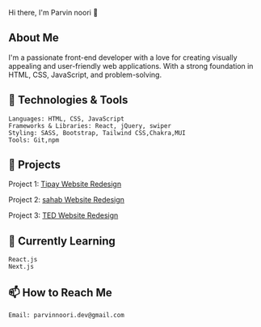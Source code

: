 Hi there, I'm Parvin noori 👋 


## About Me
I'm a passionate front-end developer with a love for creating visually appealing and user-friendly web applications. With a strong foundation in HTML, CSS, JavaScript, and problem-solving.

## 🔧 Technologies & Tools

    Languages: HTML, CSS, JavaScript
    Frameworks & Libraries: React, jQuery, swiper
    Styling: SASS, Bootstrap, Tailwind CSS,Chakra,MUI
    Tools: Git,npm

## 📁 Projects
Project 1: [Tipay Website Redesign](https://parvin-noori.github.io/tipay/)

Project 2: [sahab Website Redesign](https://parvin-noori.github.io/sahab/)

Project 3: [TED Website Redesign](https://parvin-noori.github.io/ted/)


## 🌱 Currently Learning

    React.js
    Next.js

## 📫 How to Reach Me

    Email: parvinnoori.dev@gmail.com


<!--
**parvin-noori/parvin-noori** is a ✨ _special_ ✨ repository because its `README.md` (this file) appears on your GitHub profile.

Here are some ideas to get you started:

- 🔭 I’m currently working on ...
- 🌱 I’m currently learning ...
- 👯 I’m looking to collaborate on ...
- 🤔 I’m looking for help with ...
- 💬 Ask me about ...
- 📫 How to reach me: ...
- 😄 Pronouns: ...
- ⚡ Fun fact: ...
-->
